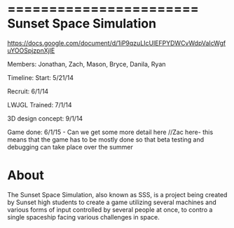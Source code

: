 =======================
Sunset Space Simulation
=======================
https://docs.google.com/document/d/1iP9qzuLIcUlEFPYDWCvWdpVaIcWgfuYOOSpjzpnXjlE


Members: 
Jonathan, Zach, Mason, Bryce, Danila, Ryan

Timeline:
Start: 5/21/14

Recruit: 6/1/14

LWJGL Trained: 7/1/14

3D design concept: 9/1/14

Game done: 6/1/15 - Can we get some more detail here
                  //Zac here- this means that the game has to be mostly done so that beta testing and debugging can take                                  place over the summer

About
=====
The Sunset Space Simulation, also known as SSS, is a project being created by Sunset high students to create a game utilizing several machines and various forms of input controlled by several people at once, to contro a single spaceship facing various challenges in space.
